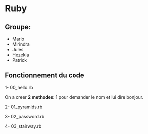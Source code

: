 # Ruby
## Groupe:

- Mario
- Mirindra
- Jules
- Hezekia
- Patrick

## Fonctionnement du code

1- 00_hello.rb

<p>   On a creer <strong>2 methodes</strong>: 1 pour demander le nom et lui dire bonjour.</p>
  
2- 01_pyramids.rb
  
  
3- 02_password.rb



4- 03_stairway.rb

